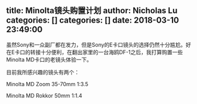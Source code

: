 title: Minolta镜头购置计划
author: Nicholas Lu
categories: []
categories: []
date: 2018-03-10 23:49:00
---
虽然Sony和一众副厂都在发力，但是Sony的E卡口镜头的选择仍然十分尴尬。好在E卡口的转接十分便利，在翻出家里的一台海鸥DF-1之后，我打算购置一些Minolta MD卡口的老镜头体验一下。

目前我所感兴趣的镜头有两个：

Minolta MD Zoom 35-70mm 1:3.5

Minolta MD Rokkor 50mm 1:1.4


